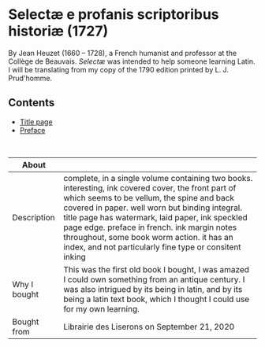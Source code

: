 # Selectæ e profanis scriptoribus historiæ (1727) 
By Jean Heuzet (1660 – 1728), a French humanist and professor at the Collège de Beauvais. *Selectæ* was intended to help someone learning Latin. I will be translating from my copy of the 1790 edition printed by L. J. Prud'homme.

## Contents
- [Title page](./0.0-title-page.md)
- [Preface](./0.1-preface.md)


<br>




| About  |   |
|---|---|
| Description | complete, in a single volume containing two books. interesting, ink covered cover, the front part of which seems to be vellum, the spine and back covered in paper. well worn but binding integral. title page has watermark, laid paper, ink speckled page edge. preface in french. ink margin notes throughout, some book worm action. it has an index, and not particularly fine type or consitent inking |
| Why I bought | This was the first old book I bought, I was amazed I could own something from an antique century. I was also intrigued by its being in latin, and by its being a latin text book, which I thought I could use for my own learning. |
| Bought from | Librairie des Liserons on September 21, 2020 |


